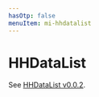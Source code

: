 ```yaml
---
hasOtp: false
menuItem: mi-hhdatalist
---
```


# HHDataList

See [HHDataList v0.0.2](/en/hhdatalist/v0.0.2/).